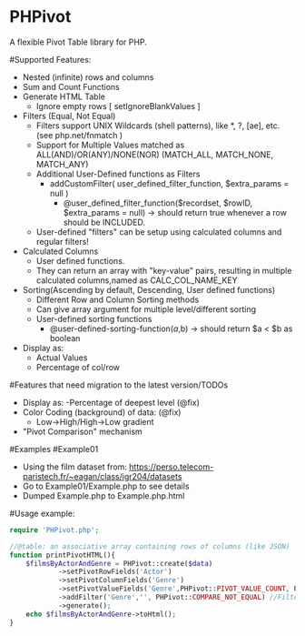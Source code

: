 # PHPivot
A flexible Pivot Table library for PHP.

#Supported Features:
- Nested (infinite) rows and columns
- Sum and Count Functions
- Generate HTML Table
    - Ignore empty rows [ setIgnoreBlankValues ]
- Filters (Equal, Not Equal)
    - Filters support UNIX Wildcards (shell patterns), like \*, ?, [ae], etc. (see php.net/fnmatch )
    - Support for Multiple Values matched as ALL(AND)/OR(ANY)/NONE(NOR) (MATCH_ALL, MATCH_NONE, MATCH_ANY)
    - Additional User-Defined functions as Filters
        - addCustomFilter( user_defined_filter_function, $extra_params = null )
            - @user_defined_filter_function($recordset, $rowID, $extra_params = null) -> should return true whenever a row should be INCLUDED.
    - User-defined "filters" can be setup using calculated columns and regular filters!
- Calculated Columns
    - User defined functions.
    - They can return an array with "key-value" pairs, resulting in multiple calculated columns,named as CALC_COL_NAME_KEY
- Sorting(Ascending by default, Descending, User defined functions)
    - Different Row and Column Sorting methods
    - Can give array argument for multiple level/different sorting
    - User-defined sorting functions
        - @user-defined-sorting-function($a,$b) -> should return $a < $b as boolean
- Display as:
    - Actual Values
    - Percentage of col/row

#Features that need migration to the latest version/TODOs
- Display as: -Percentage of deepest level (@fix)
- Color Coding (background) of data: (@fix)
    - Low->High/High->Low gradient
- "Pivot Comparison" mechanism 

#Examples
#Example01
- Using the film dataset from: https://perso.telecom-paristech.fr/~eagan/class/igr204/datasets
- Go to Example01/Example.php to see details
- Dumped Example.php to Example.php.html

#Usage example:
```php
require 'PHPivot.php';

//@table: an associative array containing rows of columns (like JSON)
function printPivotHTML(){
    $filmsByActorAndGenre = PHPivot::create($data)
            ->setPivotRowFields('Actor')
            ->setPivotColumnFields('Genre')
            ->setPivotValueFields('Genre',PHPivot::PIVOT_VALUE_COUNT, PHPivot::DISPLAY_AS_VALUE_AND_PERC_ROW, 'Frequency of Genre in each year')
            ->addFilter('Genre','', PHPivot::COMPARE_NOT_EQUAL) //Filter out blanks/unknown genre
            ->generate();
    echo $filmsByActorAndGenre->toHtml();
}
```
